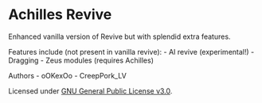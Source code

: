 # Achilles Revive
Enhanced vanilla version of Revive but with splendid extra features.

Features include (not present in vanilla revive):
    - AI revive (experimental!)
    - Dragging
    - Zeus modules (requires Achilles)

Authors
    - oOKexOo
    - CreepPork_LV

Licensed under [GNU General Public License v3.0](https://github.com/ArmaAchilles/AchillesRevive/blob/master/LICENSE).